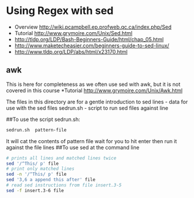 # Using Regex with sed

* Overview http://wiki.pcampbell.ep.profweb.qc.ca/index.php/Sed
* Tutorial http://www.grymoire.com/Unix/Sed.html
* http://tldp.org/LDP/Bash-Beginners-Guide/html/chap_05.html
* http://www.maketecheasier.com/beginners-guide-to-sed-linux/
* http://www.tldp.org/LDP/abs/html/x23170.html

## awk 
This is here for completeness as we often use sed with awk, but it is not covered in this course
*Tutorial http://www.grymoire.com/Unix/Awk.html

The files in this directory are for a gentle introduction to sed
lines  - data for use with the sed files
sedrun.sh  - script to run sed files against line

##To use the script sedrun.sh:

```bash
sedrun.sh  pattern-file
```

It will cat the contents of pattern file wait for you to hit enter 
then run it against the file lines
##To use sed at the command line

```bash
# prints all lines and matched lines twice
sed '/^This/ p' file
# print only matched lines
sed -n '/^This/ p' file
sed '3,6 a append this after' file
# read sed instructions from file insert.3-5
sed -f insert.3-6 file 
```
